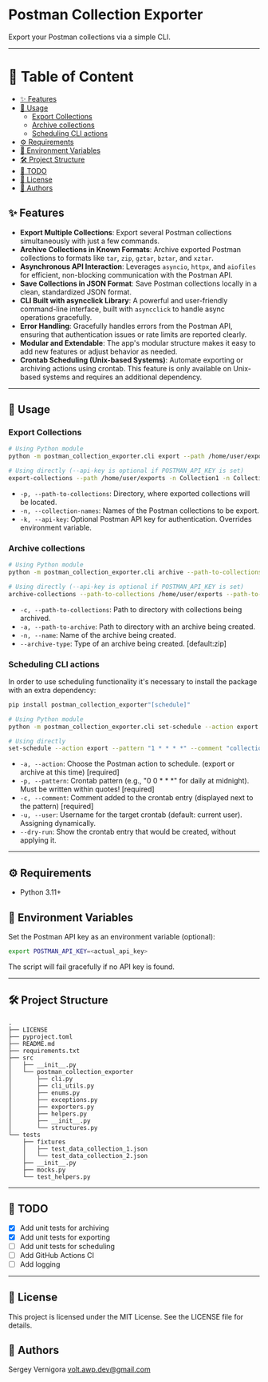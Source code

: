 # Postman Collection Exporter

Export your Postman collections via a simple CLI.

---

# 📑 Table of Content

  - [✨ Features](#-features)
  - [🚀 Usage](#-usage)
    - [Export Collections](#-export-collections)
    - [Archive collections](#-archive-collections)
    - [Scheduling CLI actions](#-scheduling-cli-actions)
  - [⚙️ Requirements](#-requirements)
  - [📑 Environment Variables](#-environment-variables)
  - [🛠️ Project Structure](#-project-structure)
  - [🧹 TODO](#-todo)
  - [📜 License](#-license)
  - [👤 Authors](#-authors)


## ✨ Features

- **Export Multiple Collections**: Export several Postman collections simultaneously with just a few commands.
- **Archive Collections in Known Formats**: Archive exported Postman collections to formats like `tar`, `zip`, `gztar`, `bztar`, and `xztar`.
- **Asynchronous API Interaction**: Leverages `asyncio`, `httpx`, and `aiofiles` for efficient, non-blocking communication with the Postman API.
- **Save Collections in JSON Format**: Save Postman collections locally in a clean, standardized JSON format.
- **CLI Built with asyncclick Library**: A powerful and user-friendly command-line interface, built with `asyncclick` to handle async operations gracefully.
- **Error Handling**: Gracefully handles errors from the Postman API, ensuring that authentication issues or rate limits are reported clearly.
- **Modular and Extendable**: The app's modular structure makes it easy to add new features or adjust behavior as needed.
- **Crontab Scheduling (Unix-based Systems)**: Automate exporting or archiving actions using crontab. This feature is only available on Unix-based systems and requires an additional dependency.
---

## 🚀 Usage

### Export Collections
```bash
# Using Python module
python -m postman_collection_exporter.cli export --path /home/user/exports -n Collection1 -n Collection2 --api-key postman-api-key

# Using directly (--api-key is optional if POSTMAN_API_KEY is set)
export-collections --path /home/user/exports -n Collection1 -n Collection2 --api-key postman-api-key
```
- `-p, --path-to-collections`: Directory, where exported collections will be located.
- `-n, --collection-names`: Names of the Postman collections to be export.
- `-k, --api-key`: Optional Postman API key for authentication.  Overrides environment variable.

### Archive collections
```bash
# Using Python module
python -m postman_collection_exporter.cli archive --path-to-collections /home/user/exports --path-to-archive /home/user/archives -n My_Collections --archive-type tar

# Using directly (--api-key is optional if POSTMAN_API_KEY is set)
archive-collections --path-to-collections /home/user/exports --path-to-archive /home/user/archives -n My_Collections --archive-type tar
```
- `-c, --path-to-collections`: Path to directory with collections being archived.
- `-a, --path-to-archive`: Path to directory with an archive being created.
- `-n, --name`: Name of the archive being created.
- `--archive-type`: Type of an archive being created. [default:zip]

### Scheduling CLI actions
In order to use scheduling functionality it's necessary to install the package with an extra dependency:
```bash
pip install postman_collection_exporter"[schedule]"
```
```bash
# Using Python module
python -m postman_collection_exporter.cli set-schedule --action export --pattern "1 * * * *" --comment "Export Postman collections every hour."

# Using directly
set-schedule --action export --pattern "1 * * * *" --comment "collection exporting"
```
- `-a, --action`: Choose the Postman action to schedule. (export or archive at this time) [required]
- `-p, --pattern`: Crontab pattern (e.g., "0 0 * * *" for daily at midnight). Must be written within quotes! [required]
- `-c, --comment`: Comment added to the crontab entry (displayed next to the pattern) [required]
- `-u, --user`: Username for the target crontab (default: current user). Assigning dynamically.
- `--dry-run`: Show the crontab entry that would be created, without applying it.
---

## ⚙️ Requirements

- Python 3.11+

## 📑 Environment Variables

Set the Postman API key as an environment variable (optional):

```bash
export POSTMAN_API_KEY=<actual_api_key>
```

The script will fail gracefully if no API key is found.

---

## 🛠️ Project Structure

```
.
├── LICENSE
├── pyproject.toml
├── README.md
├── requirements.txt
├── src
│   ├── __init__.py
│   └── postman_collection_exporter
│       ├── cli.py
│       ├── cli_utils.py
│       ├── enums.py
│       ├── exceptions.py
│       ├── exporters.py
│       ├── helpers.py
│       ├── __init__.py
│       └── structures.py
└── tests
    ├── fixtures
    │   ├── test_data_collection_1.json
    │   └── test_data_collection_2.json
    ├── __init__.py
    ├── mocks.py
    └── test_helpers.py
```
---

## 🧹 TODO

- [x] Add unit tests for archiving
- [x] Add unit tests for exporting
- [ ] Add unit tests for scheduling
- [ ] Add GitHub Actions CI
- [ ] Add logging

---

## 📜 License
This project is licensed under the MIT License. See the LICENSE file for details.

## 👤 Authors
Sergey Vernigora volt.awp.dev@gmail.com
